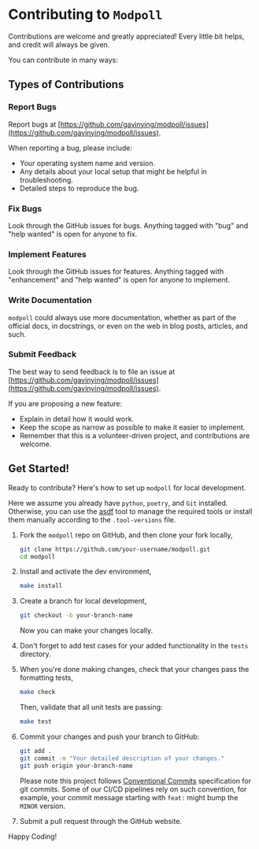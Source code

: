 # Contributing to `Modpoll`

Contributions are welcome and greatly appreciated! Every little bit helps, and credit will always be given.

You can contribute in many ways:

## Types of Contributions

### Report Bugs

Report bugs at [https://github.com/gavinying/modpoll/issues](https://github.com/gavinying/modpoll/issues).

When reporting a bug, please include:

- Your operating system name and version.
- Any details about your local setup that might be helpful in troubleshooting.
- Detailed steps to reproduce the bug.

### Fix Bugs

Look through the GitHub issues for bugs. Anything tagged with "bug" and "help wanted" is open for anyone to fix.

### Implement Features

Look through the GitHub issues for features. Anything tagged with "enhancement" and "help wanted" is open for anyone to implement.

### Write Documentation

`modpoll` could always use more documentation, whether as part of the official docs, in docstrings, or even on the web in blog posts, articles, and such.

### Submit Feedback

The best way to send feedback is to file an issue at [https://github.com/gavinying/modpoll/issues](https://github.com/gavinying/modpoll/issues).

If you are proposing a new feature:

- Explain in detail how it would work.
- Keep the scope as narrow as possible to make it easier to implement.
- Remember that this is a volunteer-driven project, and contributions are welcome.

## Get Started!

Ready to contribute? Here's how to set up `modpoll` for local development.

Here we assume you already have `python`, `poetry`, and `Git` installed. Otherwise, you can use the [asdf](https://github.com/asdf-vm/asdf) tool to manage the required tools or install them manually according to the `.tool-versions` file.

1. Fork the `modpoll` repo on GitHub, and then clone your fork locally,

    ```bash
    git clone https://github.com/your-username/modpoll.git
    cd modpoll
    ```

2. Install and activate the dev environment,

    ```bash
    make install
    ```

3. Create a branch for local development,

    ```bash
    git checkout -b your-branch-name
    ```

    Now you can make your changes locally.

4. Don't forget to add test cases for your added functionality in the `tests` directory.

5. When you're done making changes, check that your changes pass the formatting tests,

    ```bash
    make check
    ```

    Then, validate that all unit tests are passing:

    ```bash
    make test
    ```

6. Commit your changes and push your branch to GitHub:

    ```bash
    git add .
    git commit -m "Your detailed description of your changes."
    git push origin your-branch-name
    ```

    Please note this project follows [Conventional Commits](https://www.conventionalcommits.org/en/v1.0.0/) specification for git commits. Some of our CI/CD pipelines rely on such convention, for example, your commit message starting with `feat:` might bump the `MINOR` version.

7. Submit a pull request through the GitHub website.

Happy Coding!
